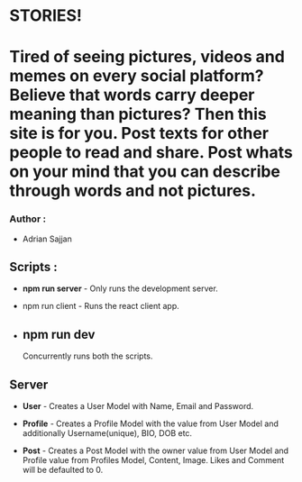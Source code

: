 # STORIES!

# Tired of seeing pictures, videos and memes on every social platform? Believe that words carry deeper meaning than pictures? Then this site is for you. Post texts for other people to read and share. Post whats on your mind that you can describe through words and not pictures.

### **Author :**

- Adrian Sajjan

## **Scripts :**

- **npm run server** -
  Only runs the development server.

- npm run client -
  Runs the react client app.
- ## npm run dev
  Concurrently runs both the scripts.

## **Server**

- **User** -
  Creates a User Model with Name, Email and Password.

- **Profile** -
  Creates a Profile Model with the value from User Model and additionally Username(unique), BIO, DOB etc.

- **Post** -
  Creates a Post Model with the owner value from User Model and Profile value from Profiles Model, Content, Image. Likes and Comment will be defaulted to 0.
